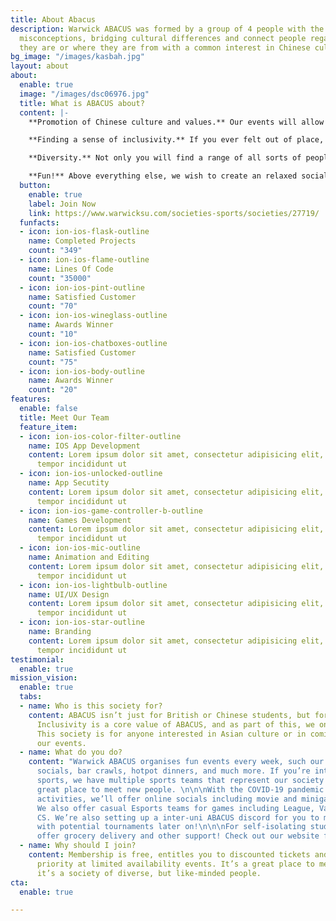 ```yaml
---
title: About Abacus
description: Warwick ABACUS was formed by a group of 4 people with the aim of reducing
  misconceptions, bridging cultural differences and connect people regardless of who
  they are or where they are from with a common interest in Chinese culture.
bg_image: "/images/kasbah.jpg"
layout: about
about:
  enable: true
  image: "/images/dsc06976.jpg"
  title: What is ABACUS about?
  content: |-
    **Promotion of Chinese culture and values.** Our events will allow you to experience this age old culture rich of unique fascinating traditions.

    **Finding a sense of inclusivity.** If you ever felt out of place, you may just be able to find like-minded people who will understand you. We are a close community and we try to accommodate everyone with common interests. You will likely build bonds for life and create a home away from home!

    **Diversity.** Not only you will find a range of all sorts of people with incredible international mindsets, yet woven together through the influence of a Chinese background. Nevertheless, we can also cater anyone with even the mildest interests in Chinese culture.

    **Fun!** Above everything else, we wish to create an relaxed social environment for everyone to create cheerful memories and ever lasting relationships in the society.
  button:
    enable: true
    label: Join Now
    link: https://www.warwicksu.com/societies-sports/societies/27719/
  funfacts:
  - icon: ion-ios-flask-outline
    name: Completed Projects
    count: "349"
  - icon: ion-ios-flame-outline
    name: Lines Of Code
    count: "35000"
  - icon: ion-ios-pint-outline
    name: Satisfied Customer
    count: "70"
  - icon: ion-ios-wineglass-outline
    name: Awards Winner
    count: "10"
  - icon: ion-ios-chatboxes-outline
    name: Satisfied Customer
    count: "75"
  - icon: ion-ios-body-outline
    name: Awards Winner
    count: "20"
features:
  enable: false
  title: Meet Our Team
  feature_item:
  - icon: ion-ios-color-filter-outline
    name: IOS App Development
    content: Lorem ipsum dolor sit amet, consectetur adipisicing elit, sed do eiusmod
      tempor incididunt ut
  - icon: ion-ios-unlocked-outline
    name: App Secutity
    content: Lorem ipsum dolor sit amet, consectetur adipisicing elit, sed do eiusmod
      tempor incididunt ut
  - icon: ion-ios-game-controller-b-outline
    name: Games Development
    content: Lorem ipsum dolor sit amet, consectetur adipisicing elit, sed do eiusmod
      tempor incididunt ut
  - icon: ion-ios-mic-outline
    name: Animation and Editing
    content: Lorem ipsum dolor sit amet, consectetur adipisicing elit, sed do eiusmod
      tempor incididunt ut
  - icon: ion-ios-lightbulb-outline
    name: UI/UX Design
    content: Lorem ipsum dolor sit amet, consectetur adipisicing elit, sed do eiusmod
      tempor incididunt ut
  - icon: ion-ios-star-outline
    name: Branding
    content: Lorem ipsum dolor sit amet, consectetur adipisicing elit, sed do eiusmod
      tempor incididunt ut
testimonial:
  enable: true
mission_vision:
  enable: true
  tabs:
  - name: Who is this society for?
    content: ABACUS isn’t just for British or Chinese students, but for everyone!
      Inclusivity is a core value of ABACUS, and as part of this, we only speak english.
      This society is for anyone interested in Asian culture or in coming to any of
      our events.
  - name: What do you do?
    content: "Warwick ABACUS organises fun events every week, such our “Boba and Chill”
      socials, bar crawls, hotpot dinners, and much more. If you’re interested in
      sports, we have multiple sports teams that represent our society that are another
      great place to meet new people. \n\n\nWith the COVID-19 pandemic limiting in-person
      activities, we’ll offer online socials including movie and minigame nights.
      We also offer casual Esports teams for games including League, Valorant, and
      CS. We’re also setting up a inter-uni ABACUS discord for you to meet more people,
      with potential tournaments later on!\n\n\nFor self-isolating students, we also
      offer grocery delivery and other support! Check out our website for more details."
  - name: Why should I join?
    content: Membership is free, entitles you to discounted tickets and gives you
      priority at limited availability events. It’s a great place to meet new friends,
      it’s a society of diverse, but like-minded people.
cta:
  enable: true

---
```

